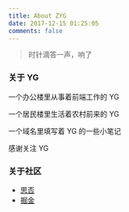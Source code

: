 ```yaml
---
title: About ZYG
date: 2017-12-15 01:25:05
comments: false
---
```


> 时针滴答一声，响了

### 关于 YG

一个办公楼里从事着前端工作的 YG

一个居民楼里生活着农村前来的 YG

一个域名里填写着 YG 的一些小笔记

感谢关注 YG

### 关于社区

- [思否](https://segmentfault.com/u/zindexyg)
- [掘金](https://juejin.im/user/2805609401427678)




